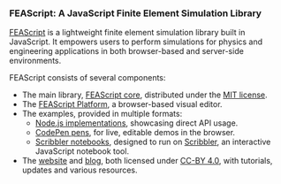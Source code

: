 ### FEAScript: A JavaScript Finite Element Simulation Library

<a href="https://feascript.com/" target="_blank">FEAScript</a> is a lightweight finite element simulation library built in JavaScript. It empowers users to perform simulations for physics and engineering applications in both browser-based and server-side environments.

FEAScript consists of several components:

- The main library, [FEAScript core](https://github.com/FEAScript/FEAScript-core), distributed under the [MIT license](https://github.com/FEAScript/FEAScript-core/blob/main/LICENSE).
- The [FEAScript Platform](https://feascript.com/feascript-platform.html), a browser-based visual editor.
- The examples, provided in multiple formats:
  - [Node.js implementations](https://github.com/FEAScript/FEAScript-core/tree/main/examples), showcasing direct API usage.
  - [CodePen pens](https://codepen.io/FEAScript), for live, editable demos in the browser.
  - [Scribbler notebooks](https://github.com/FEAScript/FEAScript-Scribbler-examples), designed to run on [Scribbler](https://scribbler.live/), an interactive JavaScript notebook tool.
- The [website](https://github.com/FEAScript/FEAScript-website) and [blog](https://github.com/FEAScript/FEAScript-blog), both licensed under [CC-BY 4.0](https://github.com/FEAScript/FEAScript-website/blob/main/LICENSE), with tutorials, updates and various resources.
